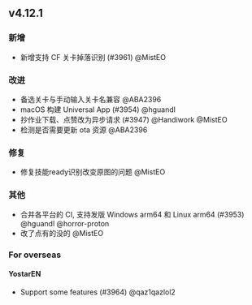 ## v4.12.1

### 新增

- 新增支持 CF 关卡掉落识别 (#3961) @MistEO

### 改进

- 备选关卡与手动输入关卡名兼容 @ABA2396
- macOS 构建 Universal App (#3954) @hguandl
- 抄作业下载、点赞改为异步请求 (#3947) @Handiwork @MistEO
- 检测是否需要更新 ota 资源 @ABA2396

### 修复

- 修复技能ready识别改变原图的问题 @MistEO

### 其他

- 合并各平台的 CI, 支持发版 Windows arm64 和 Linux arm64 (#3953) @hguandl @horror-proton
- 改了点有的没的 @MistEO

### For overseas

#### YostarEN

- Support some features (#3964) @qaz1qazlol2
